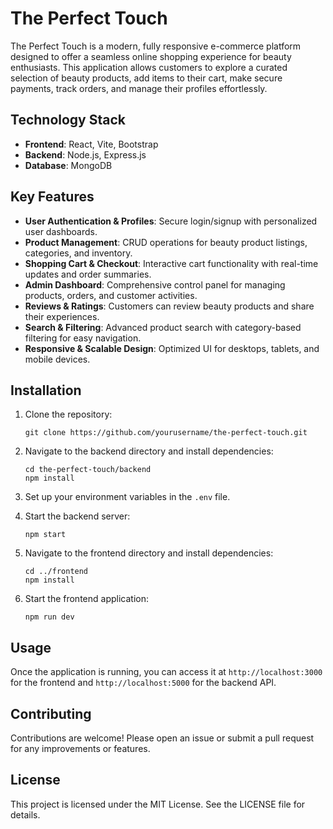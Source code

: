 # The Perfect Touch

The Perfect Touch is a modern, fully responsive e-commerce platform designed to offer a seamless online shopping experience for beauty enthusiasts. This application allows customers to explore a curated selection of beauty products, add items to their cart, make secure payments, track orders, and manage their profiles effortlessly.

## Technology Stack

- **Frontend**: React, Vite, Bootstrap
- **Backend**: Node.js, Express.js
- **Database**: MongoDB

## Key Features

- **User Authentication & Profiles**: Secure login/signup with personalized user dashboards.
- **Product Management**: CRUD operations for beauty product listings, categories, and inventory.
- **Shopping Cart & Checkout**: Interactive cart functionality with real-time updates and order summaries.
- **Admin Dashboard**: Comprehensive control panel for managing products, orders, and customer activities.
- **Reviews & Ratings**: Customers can review beauty products and share their experiences.
- **Search & Filtering**: Advanced product search with category-based filtering for easy navigation.
- **Responsive & Scalable Design**: Optimized UI for desktops, tablets, and mobile devices.

## Installation

1. Clone the repository:
   ```
   git clone https://github.com/yourusername/the-perfect-touch.git
   ```

2. Navigate to the backend directory and install dependencies:
   ```
   cd the-perfect-touch/backend
   npm install
   ```

3. Set up your environment variables in the `.env` file.

4. Start the backend server:
   ```
   npm start
   ```

5. Navigate to the frontend directory and install dependencies:
   ```
   cd ../frontend
   npm install
   ```

6. Start the frontend application:
   ```
   npm run dev
   ```

## Usage

Once the application is running, you can access it at `http://localhost:3000` for the frontend and `http://localhost:5000` for the backend API.

## Contributing

Contributions are welcome! Please open an issue or submit a pull request for any improvements or features.

## License

This project is licensed under the MIT License. See the LICENSE file for details.